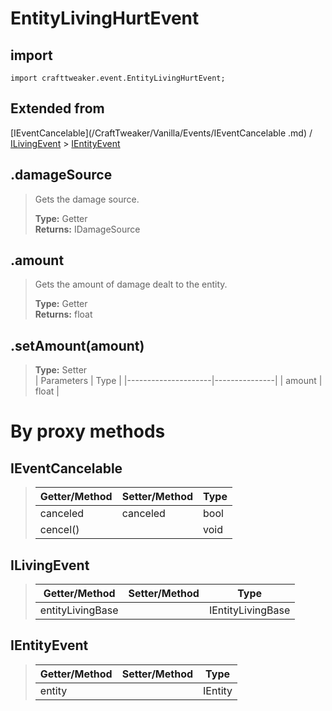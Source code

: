 # EntityLivingHurtEvent

## import
`import crafttweaker.event.EntityLivingHurtEvent;`

## Extended from
[IEventCancelable](/CraftTweaker/Vanilla/Events/IEventCancelable .md) / [ILivingEvent](/CraftTweaker/Vanilla/Events/ILivingEvent.md) > [IEntityEvent](CraftTweaker/Vanilla/Events/IEntityEvent.md)

## .damageSource
> Gets the damage source.
>
> **Type:** Getter  
> **Returns:** IDamageSource

## .amount
> Gets the amount of damage dealt to the entity.
>
> **Type:** Getter  
> **Returns:** float

## .setAmount(amount)
>
>
> **Type:** Setter  
> | Parameters          | Type          |
> |---------------------|---------------|
> | amount              | float         |

# By proxy methods

## IEventCancelable
> | Getter/Method   | Setter/Method     | Type                  |
> |-----------------|-------------------|-----------------------|
> | canceled        | canceled          | bool                  |
> | cencel()        |                   | void                  |

## ILivingEvent
> | Getter/Method   | Setter/Method     | Type                  |
> |-----------------|-------------------|-----------------------|
> | entityLivingBase|                   | IEntityLivingBase     |

## IEntityEvent
> | Getter/Method   | Setter/Method     | Type                  |
> |-----------------|-------------------|-----------------------|
> | entity          |                   | IEntity               |